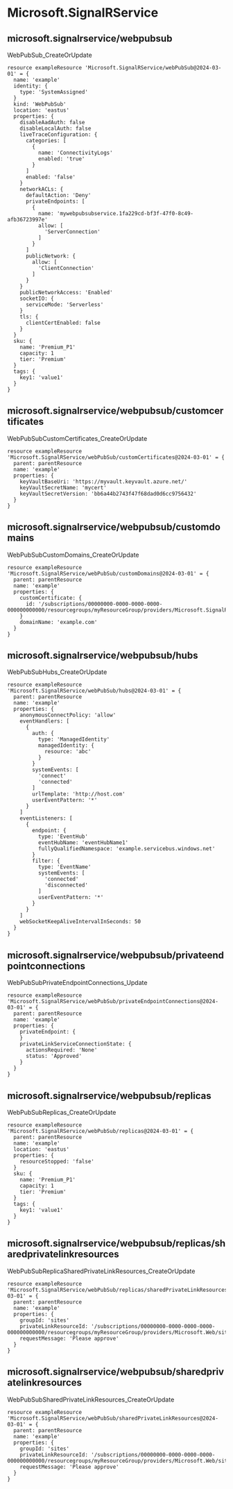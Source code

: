 # Microsoft.SignalRService

## microsoft.signalrservice/webpubsub

WebPubSub_CreateOrUpdate
```bicep
resource exampleResource 'Microsoft.SignalRService/webPubSub@2024-03-01' = {
  name: 'example'
  identity: {
    type: 'SystemAssigned'
  }
  kind: 'WebPubSub'
  location: 'eastus'
  properties: {
    disableAadAuth: false
    disableLocalAuth: false
    liveTraceConfiguration: {
      categories: [
        {
          name: 'ConnectivityLogs'
          enabled: 'true'
        }
      ]
      enabled: 'false'
    }
    networkACLs: {
      defaultAction: 'Deny'
      privateEndpoints: [
        {
          name: 'mywebpubsubservice.1fa229cd-bf3f-47f0-8c49-afb36723997e'
          allow: [
            'ServerConnection'
          ]
        }
      ]
      publicNetwork: {
        allow: [
          'ClientConnection'
        ]
      }
    }
    publicNetworkAccess: 'Enabled'
    socketIO: {
      serviceMode: 'Serverless'
    }
    tls: {
      clientCertEnabled: false
    }
  }
  sku: {
    name: 'Premium_P1'
    capacity: 1
    tier: 'Premium'
  }
  tags: {
    key1: 'value1'
  }
}
```

## microsoft.signalrservice/webpubsub/customcertificates

WebPubSubCustomCertificates_CreateOrUpdate
```bicep
resource exampleResource 'Microsoft.SignalRService/webPubSub/customCertificates@2024-03-01' = {
  parent: parentResource 
  name: 'example'
  properties: {
    keyVaultBaseUri: 'https://myvault.keyvault.azure.net/'
    keyVaultSecretName: 'mycert'
    keyVaultSecretVersion: 'bb6a44b2743f47f68dad0d6cc9756432'
  }
}
```

## microsoft.signalrservice/webpubsub/customdomains

WebPubSubCustomDomains_CreateOrUpdate
```bicep
resource exampleResource 'Microsoft.SignalRService/webPubSub/customDomains@2024-03-01' = {
  parent: parentResource 
  name: 'example'
  properties: {
    customCertificate: {
      id: '/subscriptions/00000000-0000-0000-0000-000000000000/resourcegroups/myResourceGroup/providers/Microsoft.SignalRService/WebPubSub/myWebPubSubService/customCertificates/myCert'
    }
    domainName: 'example.com'
  }
}
```

## microsoft.signalrservice/webpubsub/hubs

WebPubSubHubs_CreateOrUpdate
```bicep
resource exampleResource 'Microsoft.SignalRService/webPubSub/hubs@2024-03-01' = {
  parent: parentResource 
  name: 'example'
  properties: {
    anonymousConnectPolicy: 'allow'
    eventHandlers: [
      {
        auth: {
          type: 'ManagedIdentity'
          managedIdentity: {
            resource: 'abc'
          }
        }
        systemEvents: [
          'connect'
          'connected'
        ]
        urlTemplate: 'http://host.com'
        userEventPattern: '*'
      }
    ]
    eventListeners: [
      {
        endpoint: {
          type: 'EventHub'
          eventHubName: 'eventHubName1'
          fullyQualifiedNamespace: 'example.servicebus.windows.net'
        }
        filter: {
          type: 'EventName'
          systemEvents: [
            'connected'
            'disconnected'
          ]
          userEventPattern: '*'
        }
      }
    ]
    webSocketKeepAliveIntervalInSeconds: 50
  }
}
```

## microsoft.signalrservice/webpubsub/privateendpointconnections

WebPubSubPrivateEndpointConnections_Update
```bicep
resource exampleResource 'Microsoft.SignalRService/webPubSub/privateEndpointConnections@2024-03-01' = {
  parent: parentResource 
  name: 'example'
  properties: {
    privateEndpoint: {
    }
    privateLinkServiceConnectionState: {
      actionsRequired: 'None'
      status: 'Approved'
    }
  }
}
```

## microsoft.signalrservice/webpubsub/replicas

WebPubSubReplicas_CreateOrUpdate
```bicep
resource exampleResource 'Microsoft.SignalRService/webPubSub/replicas@2024-03-01' = {
  parent: parentResource 
  name: 'example'
  location: 'eastus'
  properties: {
    resourceStopped: 'false'
  }
  sku: {
    name: 'Premium_P1'
    capacity: 1
    tier: 'Premium'
  }
  tags: {
    key1: 'value1'
  }
}
```

## microsoft.signalrservice/webpubsub/replicas/sharedprivatelinkresources

WebPubSubReplicaSharedPrivateLinkResources_CreateOrUpdate
```bicep
resource exampleResource 'Microsoft.SignalRService/webPubSub/replicas/sharedPrivateLinkResources@2024-03-01' = {
  parent: parentResource 
  name: 'example'
  properties: {
    groupId: 'sites'
    privateLinkResourceId: '/subscriptions/00000000-0000-0000-0000-000000000000/resourcegroups/myResourceGroup/providers/Microsoft.Web/sites/myWebApp'
    requestMessage: 'Please approve'
  }
}
```

## microsoft.signalrservice/webpubsub/sharedprivatelinkresources

WebPubSubSharedPrivateLinkResources_CreateOrUpdate
```bicep
resource exampleResource 'Microsoft.SignalRService/webPubSub/sharedPrivateLinkResources@2024-03-01' = {
  parent: parentResource 
  name: 'example'
  properties: {
    groupId: 'sites'
    privateLinkResourceId: '/subscriptions/00000000-0000-0000-0000-000000000000/resourcegroups/myResourceGroup/providers/Microsoft.Web/sites/myWebApp'
    requestMessage: 'Please approve'
  }
}
```
